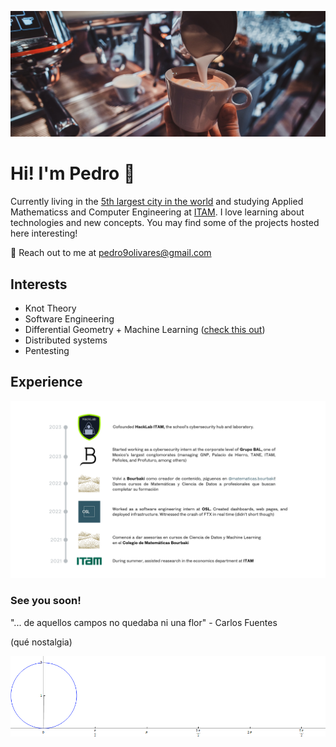 ![cafecito](https://github.com/pedro9olivares/pedro9olivares/blob/main/imgs/coffee-coffee.jpg?raw=true)
# Hi! I'm Pedro 👋
Currently living in the [5th largest city in the world](https://en.wikipedia.org/wiki/Mexico_City) and studying Applied Mathematicss and Computer Engineering at [ITAM](https://www.itam.mx/). I love learning about technologies and new concepts. You may find some of the projects hosted here interesting!

📧 Reach out to me at pedro9olivares@gmail.com

## Interests
- Knot Theory
- Software Engineering
- Differential Geometry + Machine Learning ([check this out](https://metacademy.org/roadmaps/rgrosse/dgml))
- Distributed systems
- Pentesting
  
## Experience 
![my exp](https://github.com/pedro9olivares/pedro9olivares/blob/main/imgs/Exp_fr_this_time.png)

### See you soon!
"... de aquellos campos no quedaba ni una flor" - Carlos Fuentes

(qué nostalgia)


![cycloid](https://github.com/pedro9olivares/pedro9olivares/blob/main/imgs/Cycloid_animated_.gif)
